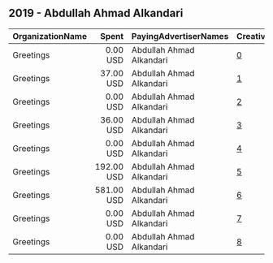 ## 2019 - Abdullah Ahmad Alkandari 
|OrganizationName|Spent|PayingAdvertiserNames|CreativeUrls|Impressions|Genders|AgeBrackets|CountryCodes|BillingAddresses|CandidateBallotInformation|
|:---|---:|:---|:---|---:|:---|:---|:---|:---|:---|
|Greetings|0.00 USD|Abdullah Ahmad Alkandari|[0](https://www.snap.com/political-ads/asset/fffe92c56cc2b2936fed9ec8564720d3c2f44aeac9cb86a664b35be6225165c2?mediaType=mp4)|120||21+|kuwait|"aladan b2 st50 h4,aladan,23005,KW"||
|Greetings|37.00 USD|Abdullah Ahmad Alkandari|[1](https://www.snap.com/political-ads/asset/d904a129f4cdf70eaabb41b31001039bde90fd0847e47bd9d003097b5be9187d?mediaType=mp4)|21,713||21+|kuwait|"aladan b2 st50 h4,aladan,23005,KW"||
|Greetings|0.00 USD|Abdullah Ahmad Alkandari|[2](https://www.snap.com/political-ads/asset/3ab4bae2f876128f533080602b1fa8afea335ffa07bbafb2344ae6cdf362c81e?mediaType=mp4)|91||21+|kuwait|"aladan b2 st50 h4,aladan,23005,KW"||
|Greetings|36.00 USD|Abdullah Ahmad Alkandari|[3](https://www.snap.com/political-ads/asset/fbf8c389431d9223187cc4959f12d8079a19751bab5262c72d6b1a0fddbae65c?mediaType=mp4)|21,122||21+|kuwait|"aladan b2 st50 h4,aladan,23005,KW"||
|Greetings|0.00 USD|Abdullah Ahmad Alkandari|[4](https://www.snap.com/political-ads/asset/45ab643900fad42006efbd29ff62ce5a0b78b38efd13e08fc559a33b43ac28a1?mediaType=mp4)|207||21+|kuwait|"aladan b2 st50 h4,aladan,23005,KW"||
|Greetings|192.00 USD|Abdullah Ahmad Alkandari|[5](https://www.snap.com/political-ads/asset/6f3783ad0d8186fdf47c36b7b6498836fde2ba7326eb5092079b536eaecede19?mediaType=mp4)|107,404||21+|kuwait|"aladan b2 st50 h4,aladan,23005,KW"||
|Greetings|581.00 USD|Abdullah Ahmad Alkandari|[6](https://www.snap.com/political-ads/asset/28cf09d3e78d95bd0060e245e97d51aeb591d2387e5be5c7758631f9b72fbb0f?mediaType=mp4)|313,832||21+|kuwait|"aladan b2 st50 h4,aladan,23005,KW"||
|Greetings|0.00 USD|Abdullah Ahmad Alkandari|[7](https://www.snap.com/political-ads/asset/0d82f8fe3e0f2592d7e97881433985326f6b43820064ed237c9b9c09fbf0ffb4?mediaType=mp4)|34||21+|kuwait|"aladan b2 st50 h4,aladan,23005,KW"||
|Greetings|0.00 USD|Abdullah Ahmad Alkandari|[8](https://www.snap.com/political-ads/asset/6284443c801ed4fe9f64837ebb635eef90e18242aaaca243e1ccd3757e594bed?mediaType=mp4)|146||21+|kuwait|"aladan b2 st50 h4,aladan,23005,KW"||

